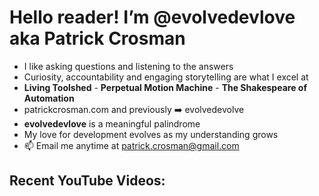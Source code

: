 # Hello reader! I’m @evolvedevlove aka Patrick Crosman
- I like asking questions and listening to the answers
- Curiosity, accountability and engaging storytelling are what I excel at
- **Living Toolshed** - **Perpetual Motion Machine** - **The Shakespeare of Automation**
- patrickcrosman.com and previously ➡️ evolvedevolve
- __evolvedevlove__ is a meaningful palindrome
- My love for development evolves as my understanding grows
- 📫 Email me anytime at patrick.crosman@gmail.com

## Recent YouTube Videos:

<!-- YOUTUBE:START -->

<!-- YOUTUBE:END -->

<!---
evolvedevlove/evolvedevlove is a ✨ special ✨ repository because its `README.md` (this file) appears on Patrick's GitHub profile.
You can learn a lot if you read the comments.
--->

